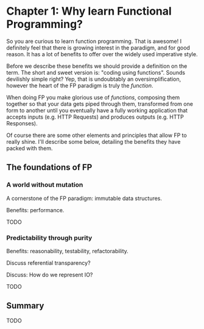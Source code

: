# Chapter 1: Why learn Functional Programming?

So you are curious to learn function programming. That is awesome! I definitely feel that there is growing interest in the paradigm, and for good reason.  It has a lot of benefits to offer over the widely used imperative style.

Before we describe these benefits we should provide a definition on the term. The short and sweet version is: "coding using functions".  Sounds devilishly simple right? Yep, that is undoubtably an oversimplification, however the heart of the FP paradigm is truly the _function_.

When doing FP you make glorious use of _functions_, composing them together so that your data gets piped through them, transformed from one form to another until you eventually have a fully working application that accepts inputs \(e.g. HTTP Requests\) and produces outputs \(e.g. HTTP Responses\).

Of course there are some other elements and principles that allow FP to really shine.  I'll describe some below, detailing the benefits they have packed with them.

## The foundations of FP

### A world without mutation

A cornerstone of the FP paradigm: immutable data structures.

Benefits: performance.

TODO

### Predictability through purity

Benefits: reasonability, testability, refactorability.

Discuss referential transparency?

Discuss: How do we represent IO?

TODO

## Summary

TODO

